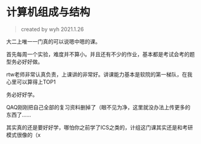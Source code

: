 # 计算机组成与结构

> created by wyh 2021.1.26

大二上唯一一门真的可以说嗯中嗯的课。

首先每周一个实验，难度并不算小。并且还有不少的作业，基本都是考试会考的题型务必好好做。

rtw老师非常认真负责，上课讲的非常好。讲课能力基本是软院的第一梯队，在我心里可以算得上TOP1

务必好好学。

QAQ刚刚把自己全部的复习资料删掉了（眼不见为净，这里就没办法上传更多的东西了……

其实真的还是要好好学，哪怕你之前学了ICS之类的，计组这门课其实还是和考研模式很像的（x